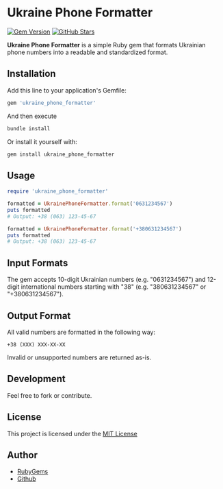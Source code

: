 # Ukraine Phone Formatter

[![Gem Version](https://badge.fury.io/rb/ukraine_phone_formatter.svg)](https://rubygems.org/gems/ukraine_phone_formatter)
[![GitHub Stars](https://img.shields.io/github/stars/stkossman/ukraine_phone_formatter?style=social)](https://github.com/stkossman/ukraine_phone_formatter)

**Ukraine Phone Formatter** is a simple Ruby gem that formats Ukrainian phone numbers into a readable and standardized format.

## Installation

Add this line to your application's Gemfile:

```ruby
gem 'ukraine_phone_formatter'
```
And then execute
```bash
bundle install
```
Or install it yourself with:
```bash
gem install ukraine_phone_formatter
```

## Usage

```ruby
require 'ukraine_phone_formatter'

formatted = UkrainePhoneFormatter.format('0631234567')
puts formatted
# Output: +38 (063) 123-45-67

formatted = UkrainePhoneFormatter.format('+380631234567')
puts formatted
# Output: +38 (063) 123-45-67
```

## Input Formats
The gem accepts 10-digit Ukrainian numbers (e.g. "0631234567") and 12-digit international numbers starting with "38" (e.g. "380631234567" or "+380631234567").

## Output Format
All valid numbers are formatted in the following way:
```
+38 (XXX) XXX-XX-XX
```
Invalid or unsupported numbers are returned as-is.

## Development
Feel free to fork or contribute.

## License
This project is licensed under the [MIT License](LICENSE)

## Author
- [RubyGems](https://rubygems.org/profiles/kossman)
- [Github](https://github.com/stkossman)
